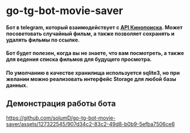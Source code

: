 # go-tg-bot-movie-saver
#### Бот в telegram, который взаимодействует с [API Кинопоиска](https://kinopoisk.dev/). Может посоветовать случайный фильм, а также позволяет сохранять и удалять фильмы по ссылке. 
#### Бот будет полезен, когда вы не знаете, что вам посмотреть, а также для ведения списка фильмов для будущего просмотра.
#### По умолчанию в качестве хранилища используется sqlite3, но при желании можно реализовать интерфейс Storage для любой базы данных.

## Демонстрация работы бота
https://github.com/solumD/go-tg-bot-movie-saver/assets/127322545/907d34c2-83c2-49d8-b0b9-5efba7506ce6
